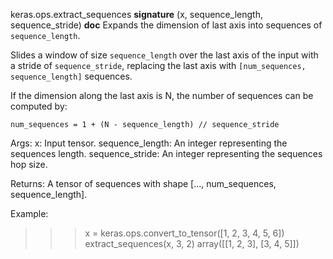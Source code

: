 keras.ops.extract_sequences
__signature__
(x, sequence_length, sequence_stride)
__doc__
Expands the dimension of last axis into sequences of `sequence_length`.

Slides a window of size `sequence_length` over the last axis of the input
with a stride of `sequence_stride`, replacing the last axis with
`[num_sequences, sequence_length]` sequences.

If the dimension along the last axis is N, the number of sequences can be
computed by:

`num_sequences = 1 + (N - sequence_length) // sequence_stride`

Args:
    x: Input tensor.
    sequence_length: An integer representing the sequences length.
    sequence_stride: An integer representing the sequences hop size.

Returns:
    A tensor of sequences with shape [..., num_sequences, sequence_length].

Example:

>>> x = keras.ops.convert_to_tensor([1, 2, 3, 4, 5, 6])
>>> extract_sequences(x, 3, 2)
array([[1, 2, 3],
   [3, 4, 5]])
